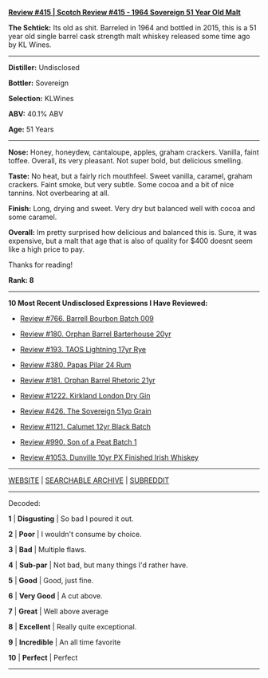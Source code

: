 
[**Review #415 | Scotch Review #415 - 1964 Sovereign 51 Year Old Malt**]( https://t8ke.review/review-415-1964-sovereign-malt-51yr/)

**The Schtick:** Its old as shit. Barreled in 1964 and bottled in 2015, this is a 51 year old single barrel cask strength malt whiskey released some time ago by KL Wines. 

-----

**Distiller:** Undisclosed

**Bottler:** Sovereign

**Selection:** KLWines

**ABV:** 40.1% ABV

**Age:** 51 Years 

-----

**Nose:**  Honey, honeydew, cantaloupe, apples, graham crackers. Vanilla, faint toffee. Overall, its very pleasant. Not super bold, but delicious smelling.

**Taste:** No heat, but a fairly rich mouthfeel. Sweet vanilla, caramel, graham crackers. Faint smoke, but very subtle. Some cocoa and a bit of nice tannins. Not overbearing at all. 

**Finish:** Long, drying and sweet. Very dry but balanced well with cocoa and some caramel.

**Overall:** Im pretty surprised how delicious and balanced this is. Sure, it was expensive, but a malt that age that is also of quality for $400 doesnt seem like a high price to pay. 

Thanks for reading!

**Rank: 8**

----- 

**10 Most Recent Undisclosed Expressions I Have Reviewed:** 

- [Review #766. Barrell Bourbon Batch 009]( https://t8ke.review/review-766-barrell-bourbon-batch-009/) 

- [Review #180. Orphan Barrel Barterhouse 20yr]( https://t8ke.review/review-180-orphan-barrel-barterhouse-20yr-re-review/) 

- [Review #193. TAOS Lightning 17yr Rye]( https://t8ke.review/review-193-cerain-st-vain-lightning-kl-17yr-rye/) 

- [Review #380. Papas Pilar 24 Rum]( https://t8ke.review/review-380-papas-pilar-24/) 

- [Review #181. Orphan Barrel Rhetoric 21yr]( https://t8ke.review/review-181-orphan-barrel-rhetoric-21yr-re-review/) 

- [Review #1222. Kirkland London Dry Gin]( https://t8ke.review/review-1222-kirkland-london-dry-gin) 

- [Review #426. The Sovereign 51yo Grain]( https://t8ke.review/review-426-sovereign51grain/) 

- [Review #1121. Calumet 12yr Black Batch]( https://t8ke.review/review-1121-calumet-12yr-black-batch-single-rack-bourbon/) 

- [Review #990. Son of a Peat Batch 1]( https://t8ke.review/review-990-son-of-a-peat-batch-1/) 

- [Review #1053. Dunville 10yr PX Finished Irish Whiskey]( https://t8ke.review/review-1053-dunville-10yr-px-finished-irish-whiskey/) 

-----

[WEBSITE](https://t8ke.review) | [SEARCHABLE ARCHIVE](https://t8ke.review/review-archive/) | [SUBREDDIT](https://reddit.com/r/t8kereviews)

-----

Decoded:

**1** | **Disgusting** | So bad I poured it out.

**2** | **Poor** | I wouldn't consume by choice.

**3** | **Bad** | Multiple flaws.

**4** | **Sub-par** | Not bad, but many things I'd rather have.

**5** | **Good** | Good, just fine.

**6** | **Very Good** | A cut above.

**7** | **Great** | Well above average

**8** | **Excellent** | Really quite exceptional.

**9** | **Incredible** | An all time favorite

**10** | **Perfect** | Perfect

----

